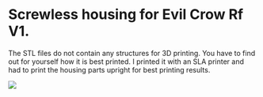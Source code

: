 # Screwless housing for Evil Crow Rf V1.

The STL files do not contain any structures for 3D printing. 
You have to find out for yourself how it is best printed. 
I printed it with an SLA printer and had to print the housing parts upright for best printing results.


<img src="https://github.com//joelsernamoreno/EvilCrow-RF/tree/main/3D_Case_Satan/img/ECRF_CASE.png"/>
